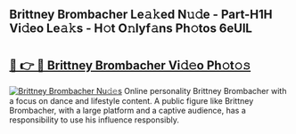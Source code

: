 ## Brittney Brombacher Le𝚊𝚔ed N𝚞𝚍e - Part-H1H Vi𝚍eo Le𝚊𝚔s - H𝚘t O𝚗lyf𝚊ns Ph𝚘tos 6eUlL

# <h2><a href="http://hf2rpuk.feru.top/?c=Brittney+Brombacher">🔗 👉 🔴 Brittney Brombacher Vi𝚍𝚎o Ph𝚘t𝚘𝚜</a></h2>

[![Brittney Brombacher Nu𝚍𝚎s](https://i.imgur.com/0TWrTi3.gif)](http://hf2rpuk.feru.top/?c=Brittney+Brombacher)
Online personality Brittney Brombacher with a focus on dance and lifestyle content. A public figure like Brittney Brombacher, with a large platform and a captive audience, has a responsibility to use his influence responsibly. 
